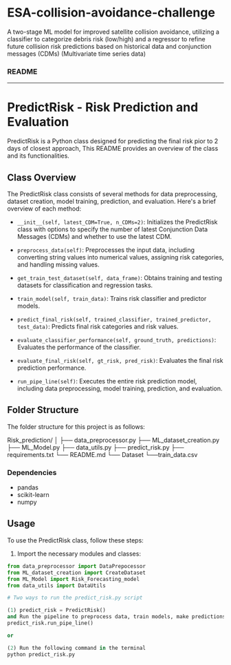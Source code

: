# ESA-collision-avoidance-challenge
A two-stage ML model for improved satellite collision avoidance, utilizing a classifier to categorize debris risk (low/high) and a regressor to refine future collision risk predictions based on historical data and conjunction messages (CDMs) (Multivariate time series data)


### README

---
# PredictRisk - Risk Prediction and Evaluation

PredictRisk is a Python class designed for predicting the final risk pior to 2 days of closest approach, This README provides an overview of the class and its functionalities.

## Class Overview

The PredictRisk class consists of several methods for data preprocessing, dataset creation, model training, prediction, and evaluation. Here's a brief overview of each method:

- `__init__(self, latest_CDM=True, n_CDMs=2)`: Initializes the PredictRisk class with options to specify the number of latest Conjunction Data Messages (CDMs) and whether to use the latest CDM.

- `preprocess_data(self)`: Preprocesses the input data, including converting string values into numerical values, assigning risk categories, and handling missing values.

- `get_train_test_dataset(self, data_frame)`: Obtains training and testing datasets for classification and regression tasks.

- `train_model(self, train_data)`: Trains risk classifier and predictor models.

- `predict_final_risk(self, trained_classifier, trained_predictor, test_data)`: Predicts final risk categories and risk values.

- `evaluate_classifier_performance(self, ground_truth, predictions)`: Evaluates the performance of the classifier.

- `evaluate_final_risk(self, gt_risk, pred_risk)`: Evaluates the final risk prediction performance.

- `run_pipe_line(self)`: Executes the entire risk prediction model, including data preprocessing, model training, prediction, and evaluation.

## Folder Structure

The folder structure for this project is as follows:

Risk_prediction/
│
├── data_preprocessor.py
├── ML_dataset_creation.py
├── ML_Model.py
├── data_utils.py
├── predict_risk.py
├── requirements.txt
└── README.md
└── Dataset
	└──train_data.csv


### Dependencies

- pandas
- scikit-learn
- numpy


## Usage

To use the PredictRisk class, follow these steps:

1. Import the necessary modules and classes:

```python
from data_preprocessor import DataPrepocessor
from ML_dataset_creation import CreateDataset
from ML_Model import Risk_Forecasting_model
from data_utils import DataUtils

# Two ways to run the predict_risk.py script  

(1) predict_risk = PredictRisk()
and Run the pipeline to preprocess data, train models, make predictions, and evaluate performance:
predict_risk.run_pipe_line()

or 

(2) Run the following command in the terminal 
python predict_risk.py 

